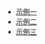 <!-- docs/_sidebar.md -->

- [示例一](/README.md)
- [示例二](https://arm-udc.gitee.io/home)
- [示例三](https://arm-udc.gitee.io/home)